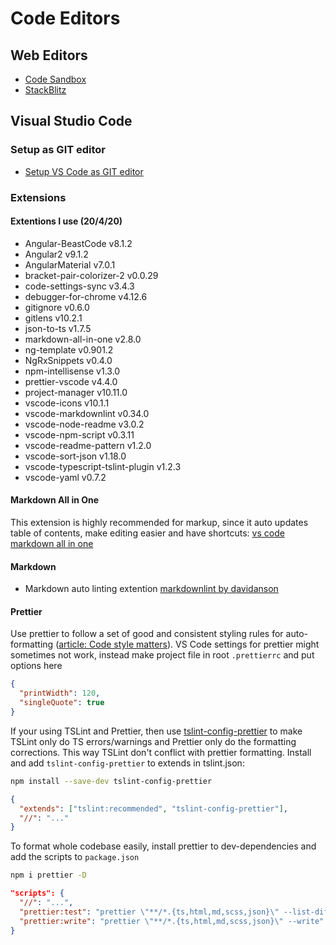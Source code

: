 # Code Editors

## Web Editors

- [Code Sandbox](https://codesandbox.io/)
- [StackBlitz](https://stackblitz.com/)

## Visual Studio Code

### Setup as GIT editor

- [Setup VS Code as GIT editor](https://stackoverflow.com/questions/30024353/how-to-use-visual-studio-code-as-default-editor-for-git)

### Extensions

#### Extentions I use (20/4/20)

- Angular-BeastCode v8.1.2
- Angular2 v9.1.2
- AngularMaterial v7.0.1
- bracket-pair-colorizer-2 v0.0.29
- code-settings-sync v3.4.3
- debugger-for-chrome v4.12.6
- gitignore v0.6.0
- gitlens v10.2.1
- json-to-ts v1.7.5
- markdown-all-in-one v2.8.0
- ng-template v0.901.2
- NgRxSnippets v0.4.0
- npm-intellisense v1.3.0
- prettier-vscode v4.4.0
- project-manager v10.11.0
- vscode-icons v10.1.1
- vscode-markdownlint v0.34.0
- vscode-node-readme v3.0.2
- vscode-npm-script v0.3.11
- vscode-readme-pattern v1.2.0
- vscode-sort-json v1.18.0
- vscode-typescript-tslint-plugin v1.2.3
- vscode-yaml v0.7.2

#### Markdown All in One

This extension is highly recommended for markup, since it auto updates table of contents, make editing easier and have shortcuts: [vs code markdown all in one](https://github.com/yzhang-gh/vscode-markdown)

#### Markdown

- Markdown auto linting extention [markdownlint by davidanson](https://github.com/DavidAnson/vscode-markdownlint.git)

#### Prettier

Use prettier to follow a set of good and consistent styling rules for auto-formatting ([article: Code style matters](https://christianlydemann.com/style-angular-apps-using-prettier-and-tslint/)). VS Code settings for prettier might sometimes not work, instead make project file in root `.prettierrc` and put options here

```json
{
  "printWidth": 120,
  "singleQuote": true
}
```

If your using TSLint and Prettier, then use [tslint-config-prettier](https://github.com/prettier/tslint-config-prettier) to make TSLint only do TS errors/warnings and Prettier only do the formatting corrections. This way TSLint don't conflict with prettier formatting.
Install and add `tslint-config-prettier` to extends in tslint.json:

```bash
npm install --save-dev tslint-config-prettier
```

```json
{
  "extends": ["tslint:recommended", "tslint-config-prettier"],
  "//": "..."
}
```

To format whole codebase easily, install prettier to dev-dependencies and add the scripts to `package.json`

```bash
npm i prettier -D
```

```json
"scripts": {
  "//": "...",
  "prettier:test": "prettier \"**/*.{ts,html,md,scss,json}\" --list-different",
  "prettier:write": "prettier \"**/*.{ts,html,md,scss,json}\" --write"
}
```
